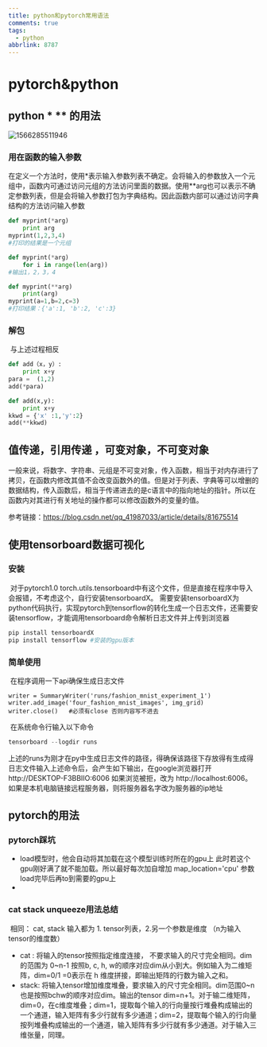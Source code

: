 ```yaml
---
title: python和pytorch常用语法
comments: true
tags:
  - python
abbrlink: 8787
---
```


<!--more--> 

# pytorch&python

## python *  ** 的用法

![1566285511946](figs/1566285511946.png)

### 用在函数的输入参数

​		在定义一个方法时，使用*表示输入参数列表不确定。会将输入的参数放入一个元组中，函数内可通过访问元组的方法访问里面的数据。使用**arg也可以表示不确定参数列表，但是会将输入参数打包为字典结构。因此函数内部可以通过访问字典结构的方法访问输入参数

```py
def myprint(*arg)
	print arg
myprint(1,2,3,4)
#打印的结果是一个元组

def myprint(*arg)
	for i in range(len(arg))
#输出1，2，3，4
```

```py
def myprint(**arg)
	print(arg)
myprint(a=1,b=2,c=3)
#打印结果：{'a':1, 'b':2, 'c':3}
```

### 解包

​		与上述过程相反

```py
def add（x，y）:
    print x+y
para =  (1,2)
add(*para)

def add(x,y):
    print x+y
kkwd = {'x' :1,'y':2}
add(**kkwd)
```



## 值传递，引用传递 ，可变对象，不可变对象

一般来说，将数字、字符串、元组是不可变对象，传入函数，相当于对内存进行了拷贝，在函数内修改其值不会改变函数外的值。但是对于列表、字典等可以增删的数据结构，传入函数后，相当于传递进去的是c语言中的指向地址的指针。所以在函数内对其进行有关地址的操作都可以修改函数外的变量的值。

参考链接：https://blog.csdn.net/qq_41987033/article/details/81675514



## 使用tensorboard数据可视化

### 安装

​		对于pytorch1.0 torch.utils.tensorboard中有这个文件，但是直接在程序中导入会报错，不考虑这个，自行安装tensorboardX。 需要安装tensorboardX为python代码执行，实现pytorch到tensorflow的转化生成一个日志文件，还需要安装tensorflow，才能调用tensorboard命令解析日志文件并上传到浏览器

 ```py
pip install tensorboardX
pip install tensorflow #安装的gpu版本
 ```

### 简单使用

​		在程序调用一下api确保生成日志文件

```pyth
writer = SummaryWriter('runs/fashion_mnist_experiment_1')  
writer.add_image('four_fashion_mnist_images', img_grid)
writer.close()   #必须有close 否则内容写不进去
```

​		在系统命令行输入以下命令

```python
tensorboard --logdir runs  
```

​		上述的runs为刚才在py中生成日志文件的路径，得确保该路径下存放得有生成得日志文件
​		输入上述命令后，会产生如下输出，在google浏览器打开http://DESKTOP-F3BBIIO:6006 如果浏览被拒，改为 http://localhost:6006。如果是本机电脑链接远程服务器，则将服务器名字改为服务器的ip地址



## pytorch的用法

### pytorch踩坑

* load模型时，他会自动将其加载在这个模型训练时所在的gpu上  此时若这个gpu刚好满了就不能加载。所以最好每次加自增加 map_location='cpu'  参数  load完毕后再to到需要的gpu上
* 

### cat stack unqueeze用法总结

​	相同： cat, stack 输入都为 1. tensor列表，2.另一个参数是维度 （n为输入tensor的维度数）

* cat : 将输入的tensor按照指定维度连接， 不要求输入的尺寸完全相同。dim的范围为 0~n-1  按照b, c, h, w的顺序对应dim从小到大。例如输入为二维矩阵，dim=0/1 =0表示在 h 维度拼接，即输出矩阵的行数为输入之和。
* stack: 将输入tensor增加维度堆叠，要求输入的尺寸完全相同。dim范围0~n 也是按照bchw的顺序对应dim。输出的tensor dim=n+1。对于输二维矩阵，dim=0，在c维度堆叠；dim=1，提取每个输入的行向量按行堆叠构成输出的一个通道，输入矩阵有多少行就有多少通道；dim=2，提取每个输入的行向量按列堆叠构成输出的一个通道，输入矩阵有多少行就有多少通道。对于输入三维张量，同理。
